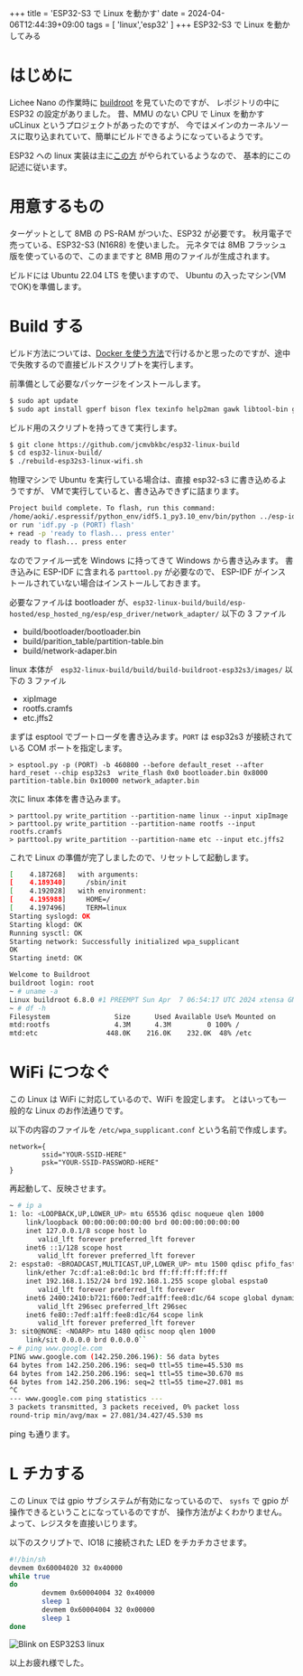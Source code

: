 +++
title = 'ESP32-S3 で Linux を動かす'
date = 2024-04-06T12:44:39+09:00
tags = [ 'linux','esp32' ]
+++
ESP32-S3 で Linux を動かしてみる

# はじめに

Lichee Nano の作業時に [buildroot](https://buildroot.org/) を見ていたのですが、
レポジトリの中に ESP32 の設定がありました。
昔、MMU のない CPU で Linux を動かす uCLinux というプロジェクトがあったのですが、
今ではメインのカーネルソースに取り込まれていて、簡単にビルドできるようになっているようです。

ESP32 への linux 実装は主に[この方](http://wiki.osll.ru/doku.php/etc:users:jcmvbkbc:linux-xtensa:esp32s3) がやられているようなので、
基本的にこの記述に従います。

# 用意するもの

ターゲットとして 8MB の PS-RAM がついた、ESP32 が必要です。
秋月電子で売っている、ESP32-S3 (N16R8) を使いました。 
元ネタでは 8MB フラッシュ版を使っているので、このままですと 8MB 用のファイルが生成されます。

ビルドには Ubuntu 22.04 LTS を使いますので、
Ubuntu の入ったマシン(VMでOK)を準備します。

# Build する

ビルド方法については、[Docker を使う方法](https://learn.adafruit.com/docker-esp32-s3-linux/overview)で行けるかと思ったのですが、途中で失敗するので直接ビルドスクリプトを実行します。

前準備として必要なパッケージをインストールします。

```bash
$ sudo apt update
$ sudo apt install gperf bison flex texinfo help2man gawk libtool-bin git unzip ncurses-dev rsync zlib1g zlib1g-dev xz-utils cmake wget bzip2 g++ python3 python3-dev python3-pip cpio bc virtualenv python3.10-venv python-is-python3
```

ビルド用のスクリプトを持ってきて実行します。

```bash
$ git clone https://github.com/jcmvbkbc/esp32-linux-build
$ cd esp32-linux-build/
$ ./rebuild-esp32s3-linux-wifi.sh
```

物理マシンで Ubuntu を実行している場合は、直接 esp32-s3 に書き込めるようですが、
VMで実行していると、書き込みできずに詰まります。

```bash
Project build complete. To flash, run this command:
/home/aoki/.espressif/python_env/idf5.1_py3.10_env/bin/python ../esp-idf/components/esptool_py/esptool/esptool.py -p (PORT) -b 460800 --before default_reset --after hard_reset --chip esp32s3  write_flash --flash_mode dio --flash_size 8MB --flash_freq 80m 0x0 build/bootloader/bootloader.bin 0x8000 build/partition_table/partition-table.bin 0x10000 build/network_adapter.bin
or run 'idf.py -p (PORT) flash'
+ read -p 'ready to flash... press enter'
ready to flash... press enter
```

なのでファイル一式を Windows に持ってきて Windows から書き込みます。
書き込みに ESP-IDF に含まれる `parttool.py` が必要なので、
ESP-IDF がインストールされていない場合はインストールしておきます。

必要なファイルは bootloader が、`esp32-linux-build/build/esp-hosted/esp_hosted_ng/esp/esp_driver/network_adapter/` 以下の 3 ファイル

- build/bootloader/bootloader.bin
- build/parition_table/partition-table.bin
- build/network-adaper.bin

linux 本体が　`esp32-linux-build/build/build-buildroot-esp32s3/images/` 以下の 3 ファイル

- xipImage
- rootfs.cramfs
- etc.jffs2

まずは esptool でブートローダを書き込みます。`PORT` は esp32s3 が接続されている COM ポートを指定します。

```
> esptool.py -p (PORT) -b 460800 --before default_reset --after hard_reset --chip esp32s3  write_flash 0x0 bootloader.bin 0x8000 partition-table.bin 0x10000 network_adapter.bin
```

次に linux 本体を書き込みます。

```
> parttool.py write_partition --partition-name linux --input xipImage
> parttool.py write_partition --partition-name rootfs --input rootfs.cramfs
> parttool.py write_partition --partition-name etc --input etc.jffs2
```

これで Linux の準備が完了しましたので、リセットして起動します。

```bash
[    4.187268]   with arguments:
[    4.189340]     /sbin/init
[    4.192028]   with environment:
[    4.195988]     HOME=/
[    4.197496]     TERM=linux
Starting syslogd: OK
Starting klogd: OK
Running sysctl: OK
Starting network: Successfully initialized wpa_supplicant
OK
Starting inetd: OK

Welcome to Buildroot
buildroot login: root
~ # uname -a
Linux buildroot 6.8.0 #1 PREEMPT Sun Apr  7 06:54:17 UTC 2024 xtensa GNU/Linux
~ # df -h
Filesystem                Size      Used Available Use% Mounted on
mtd:rootfs                4.3M      4.3M         0 100% /
mtd:etc                 448.0K    216.0K    232.0K  48% /etc
```

# WiFi につなぐ

この Linux は WiFi に対応しているので、WiFi を設定します。
とはいっても一般的な Linux のお作法通りです。

以下の内容のファイルを `/etc/wpa_supplicant.conf` という名前で作成します。

```
network={
        ssid="YOUR-SSID-HERE"
        psk="YOUR-SSID-PASSWORD-HERE"
}
```

再起動して、反映させます。

```bash
~ # ip a
1: lo: <LOOPBACK,UP,LOWER_UP> mtu 65536 qdisc noqueue qlen 1000
    link/loopback 00:00:00:00:00:00 brd 00:00:00:00:00:00
    inet 127.0.0.1/8 scope host lo
       valid_lft forever preferred_lft forever
    inet6 ::1/128 scope host
       valid_lft forever preferred_lft forever
2: espsta0: <BROADCAST,MULTICAST,UP,LOWER_UP> mtu 1500 qdisc pfifo_fast qlen 1000
    link/ether 7c:df:a1:e8:0d:1c brd ff:ff:ff:ff:ff:ff
    inet 192.168.1.152/24 brd 192.168.1.255 scope global espsta0
       valid_lft forever preferred_lft forever
    inet6 2400:2410:b721:f600:7edf:a1ff:fee8:d1c/64 scope global dynamic flags 100
       valid_lft 296sec preferred_lft 296sec
    inet6 fe80::7edf:a1ff:fee8:d1c/64 scope link
       valid_lft forever preferred_lft forever
3: sit0@NONE: <NOARP> mtu 1480 qdisc noop qlen 1000
    link/sit 0.0.0.0 brd 0.0.0.0``
~ # ping www.google.com
PING www.google.com (142.250.206.196): 56 data bytes
64 bytes from 142.250.206.196: seq=0 ttl=55 time=45.530 ms
64 bytes from 142.250.206.196: seq=1 ttl=55 time=30.670 ms
64 bytes from 142.250.206.196: seq=2 ttl=55 time=27.081 ms
^C
--- www.google.com ping statistics ---
3 packets transmitted, 3 packets received, 0% packet loss
round-trip min/avg/max = 27.081/34.427/45.530 ms
```

ping も通ります。

# L チカする

この Linux では gpio サブシステムが有効になっているので、
`sysfs` で gpio が操作できるということになっているのですが、
操作方法がよくわかりません。
よって、レジスタを直接いじります。

以下のスクリプトで、IO18 に接続された LED をチカチカさせます。

```bash
#!/bin/sh
devmem 0x60004020 32 0x40000
while true
do
        devmem 0x60004004 32 0x40000
        sleep 1
        devmem 0x60004004 32 0x00000
        sleep 1
done
```

![Blink on ESP32S3 linux](/images/esp32s3linux00.jpg)

以上お疲れ様でした。
